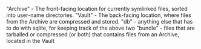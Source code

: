 "Archive" - The front-facing location for currently symlinked files, sorted into user-name directories.
"Vault" - The back-facing location, where files from the Archive are compressed and stored.
"db" - anything else that has to do with sqlite, for keeping track of the above two
"bundle" - files that are tarballed or compressed (or both) that contains files from an Archive, located in the Vault